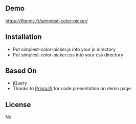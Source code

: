 Demo
----
https://6temic.fr/simplest-color-picker/

Installation
------------
* Put simplest-color-picker.js into your js directory
* Put simplest-color-picker.css into your css directory

Based On
--------
* jQuery
* Thanks to <a href="https://github.com/PrismJS/prism"> PrismJS</a> for code presentation on demo page

License
-------
No


